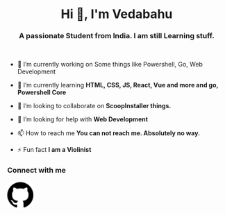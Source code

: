 <h1 align="center">Hi 👋, I'm Vedabahu</h1>
<h3 align="center">A passionate Student from India. I am still Learning stuff.</h3>
<br/>

- 🔭 I’m currently working on Some things like Powershell, Go, Web Development

- 🌱 I’m currently learning **HTML, CSS, JS, React, Vue and more and go, Powershell Core**

- 👯 I’m looking to collaborate on **ScoopInstaller things.**

- 🤝 I’m looking for help with **Web Development**

- 📫 How to reach me **You can not reach me. Absolutely no way.** 

- ⚡ Fun fact **I am a Violinist**

### Connect with me
<a href='https://github.com/Vedabahu'><img src="./img/github.svg" height="60" /></a>
